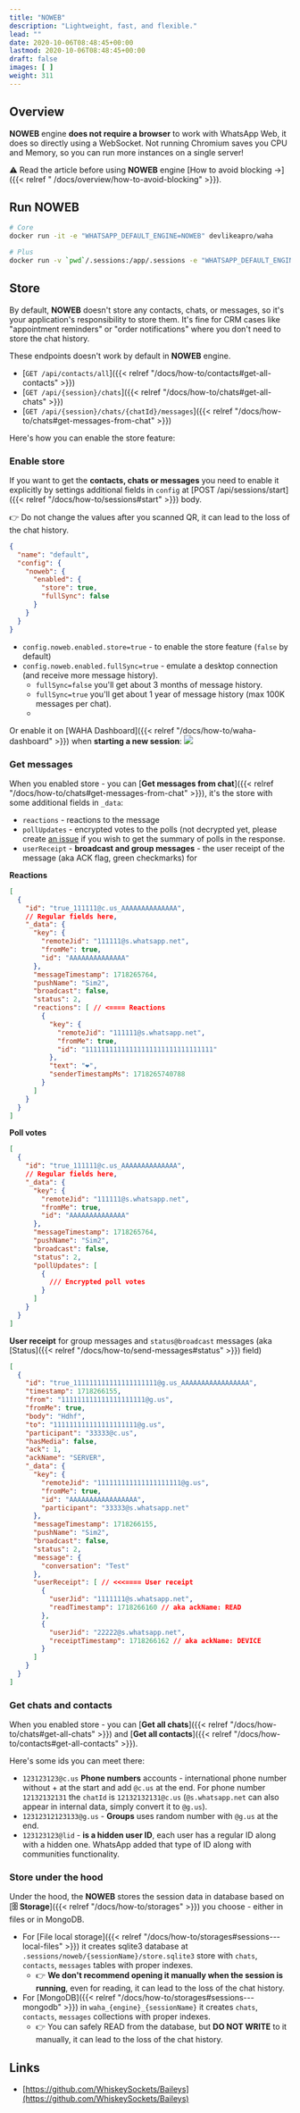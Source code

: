 ```yaml
---
title: "NOWEB"
description: "Lightweight, fast, and flexible."
lead: ""
date: 2020-10-06T08:48:45+00:00
lastmod: 2020-10-06T08:48:45+00:00
draft: false
images: [ ]
weight: 311
---
```


## Overview

**NOWEB** engine **does not require a browser** to work with WhatsApp Web, it does so directly using a WebSocket.
Not running Chromium saves you CPU and Memory, so you can run more instances on a single server!

⚠ Read the article before using **NOWEB** engine
[How to avoid blocking ->]({{< relref " /docs/overview/how-to-avoid-blocking" >}}).

## Run NOWEB

```bash
# Core
docker run -it -e "WHATSAPP_DEFAULT_ENGINE=NOWEB" devlikeapro/waha

# Plus
docker run -v `pwd`/.sessions:/app/.sessions -e "WHATSAPP_DEFAULT_ENGINE=NOWEB" devlikeapro/waha-plus
```


## Store
By default, **NOWEB** doesn't store any contacts, chats, or messages, so it's your application's responsibility to store them.
It's fine for CRM cases like "appointment reminders" or "order notifications" where you don't need to store the chat history.

These endpoints doesn't work by default in **NOWEB** engine.
- [`GET /api/contacts/all`]({{< relref "/docs/how-to/contacts#get-all-contacts" >}})
- [`GET /api/{session}/chats`]({{< relref "/docs/how-to/chats#get-all-chats" >}})
- [`GET /api/{session}/chats/{chatId}/messages`]({{< relref "/docs/how-to/chats#get-messages-from-chat" >}})

Here's how you can enable the store feature:

### Enable  store
If you want to get the **contacts, chats or messages** you need to enable it explicitly by settings additional fields in `config` 
at [POST /api/sessions/start]({{< relref "/docs/how-to/sessions#start" >}}) body.

👉 Do not change the values after you scanned QR, it can lead to the loss of the chat history.

```json
{
  "name": "default",
  "config": {
    "noweb": {
      "enabled": {
        "store": true,
        "fullSync": false
      }
    }
  }
}
```

- `config.noweb.enabled.store=true` - to enable the store feature (`false` by default)
- `config.noweb.enabled.fullSync=true` - emulate a desktop connection (and receive more message history).
  - `fullSync=false` you'll get about 3 months of message history.
  - `fullSync=true` you'll get about 1 year of message history (max 100K messages per chat).
  - 
Or enable it on [WAHA Dashboard]({{< relref "/docs/how-to/waha-dashboard" >}}) when **starting a new session**:
![](dashboard-noweb-store.png)



### Get messages
When you enabled store - you can [**Get messages from chat**]({{< relref "/docs/how-to/chats#get-messages-from-chat" >}}), it's the store with some additional fields in `_data`:
- `reactions` - reactions to the message
- `pollUpdates` - encrypted votes to the polls
(not decrypted yet, please create [an issue](https://github.com/devlikeapro/waha/issues) if you wish to get the summary of polls in the response.
- `userReceipt` - **broadcast and group messages** - the user receipt of the message (aka ACK flag, green checkmarks) for 

**Reactions**
```json
[
  {
    "id": "true_111111@c.us_AAAAAAAAAAAAAA",
    // Regular fields here,
    "_data": {
      "key": {
        "remoteJid": "111111@s.whatsapp.net",
        "fromMe": true,
        "id": "AAAAAAAAAAAAAA"
      },
      "messageTimestamp": 1718265764,
      "pushName": "Sim2",
      "broadcast": false,
      "status": 2,
      "reactions": [ // <==== Reactions
        {
          "key": {
            "remoteJid": "111111@s.whatsapp.net",
            "fromMe": true,
            "id": "11111111111111111111111111111111"
          },
          "text": "❤️",
          "senderTimestampMs": 1718265740788
        }
      ]
    }
  }
]
```

**Poll votes**
```json
[
  {
    "id": "true_111111@c.us_AAAAAAAAAAAAAA",
    // Regular fields here,
    "_data": {
      "key": {
        "remoteJid": "111111@s.whatsapp.net",
        "fromMe": true,
        "id": "AAAAAAAAAAAAAA"
      },
      "messageTimestamp": 1718265764,
      "pushName": "Sim2",
      "broadcast": false,
      "status": 2,
      "pollUpdates": [
        {
          /// Encrypted poll votes
        }
      ]
    }
  }
]

```

**User receipt** for group messages and `status@broadcast` messages (aka [Status]({{< relref "/docs/how-to/send-messages#status" >}}) field)
```json
[
  {
    "id": "true_111111111111111111111@g.us_AAAAAAAAAAAAAAAAA",
    "timestamp": 1718266155,
    "from": "111111111111111111111@g.us",
    "fromMe": true,
    "body": "Hdhf",
    "to": "111111111111111111111@g.us",
    "participant": "33333@c.us",
    "hasMedia": false,
    "ack": 1,
    "ackName": "SERVER",
    "_data": {
      "key": {
        "remoteJid": "111111111111111111111@g.us",
        "fromMe": true,
        "id": "AAAAAAAAAAAAAAAAA",
        "participant": "33333@s.whatsapp.net"
      },
      "messageTimestamp": 1718266155,
      "pushName": "Sim2",
      "broadcast": false,
      "status": 2,
      "message": {
        "conversation": "Test"
      },
      "userReceipt": [ // <<<==== User receipt
        {
          "userJid": "1111111@s.whatsapp.net",
          "readTimestamp": 1718266160 // aka ackName: READ
        },
        {
          "userJid": "22222@s.whatsapp.net",
          "receiptTimestamp": 1718266162 // aka ackName: DEVICE
        }
      ]
    }
  }
]
```

### Get chats and contacts
When you enabled store - you can [**Get all chats**]({{< relref "/docs/how-to/chats#get-all-chats" >}}) and [**Get all contacts**]({{< relref "/docs/how-to/contacts#get-all-contacts" >}}).

Here's some ids you can meet there:
- `123123123@c.us`  **Phone numbers** accounts - international phone number without + at the start and add `@c.us` at the end.
  For phone number `12132132131` the `chatId` is  `12132132131@c.us` (`@s.whatsapp.net` can also appear in internal data, simply convert it to `@g.us`).
- `12312312123133@g.us` - **Groups** uses random number with `@g.us` at the end.
- `123123123@lid` - **is a hidden user ID**, each user has a regular ID along with a hidden one. WhatsApp added that type of ID along with communities functionality.

### Store under the hood
Under the hood, the **NOWEB** stores the session data in database based on [**🗄️ Storage**]({{< relref "/docs/how-to/storages" >}}) you choose - either in files or in MongoDB.

- For [File local storage]({{< relref "/docs/how-to/storages#sessions---local-files" >}}) it creates sqlite3 database at `.sessions/noweb/{sessionName}/store.sqlite3` store with `chats`, `contacts`, `messages` tables with proper indexes.
  - 👉 **We don't recommend opening it manually when the session is running**, even for reading, it can lead to the loss of the chat history.
- For [MongoDB]({{< relref "/docs/how-to/storages#sessions---mongodb" >}}) in `waha_{engine}_{sessionName}` it creates `chats`, `contacts`, `messages` collections with proper indexes.
  - 👉 You can safely READ from the database, but **DO NOT WRITE** to it manually, it can lead to the loss of the chat history.


## Links

- [https://github.com/WhiskeySockets/Baileys](https://github.com/WhiskeySockets/Baileys)

